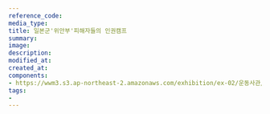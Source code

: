 ```yaml
---
reference_code:
media_type:
title: 일본군'위안부'피해자들의 인권캠프
summary:
image:
description:
modified_at:
created_at:
components:
- https://wwm3.s3.ap-northeast-2.amazonaws.com/exhibition/ex-02/운동사관/연대로희망을만들다/일본군'위안부'피해자들의+인권캠프.JPG
tags:
-
---
```


